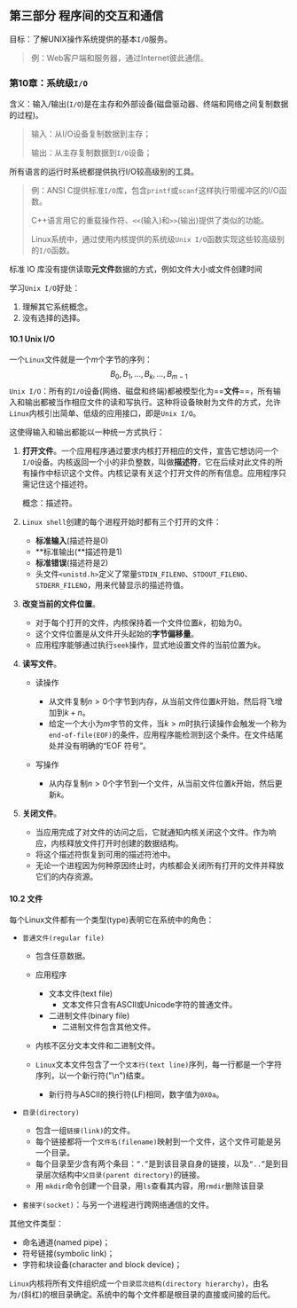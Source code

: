 

## 第三部分 程序间的交互和通信

目标：了解UNIX操作系统提供的基本`I/O`服务。

> 例：Web客户端和服务器，通过Internet彼此通信。

### 第10章：系统级`I/O`

含义：输入/输出(`I/O`)是在主存和外部设备(磁盘驱动器、终端和网络之间复制数据的过程)。

> 输入：从I/O设备复制数据到主存；
>
> 输出：从主存复制数据到`I/O`设备；

所有语言的运行时系统都提供执行I/O较高级别的工具。

> 例：ANSI C提供标准`I/O`库，包含`printf`或`scanf`这样执行带缓冲区的I/O函数。
>
> C++语言用它的重载操作符、`<<`(输入)和`>>`(输出)提供了类似的功能。
>
> Linux系统中，通过使用内核提供的系统级`Unix I/O`函数实现这些较高级别的`I/O`函数。

标准 IO 库没有提供读取**元文件**数据的方式，例如文件大小或文件创建时间

学习`Unix I/O`好处：

1. 理解其它系统概念。
2. 没有选择的选择。

#### 10.1 Unix I/O

一个`Linux`文件就是一个$m$个字节的序列：
$$
B_0,B_1,...,B_k,...,B_{m-1}
$$
`Unix I/O`：所有的`I/O`设备(网络、磁盘和终端)都被模型化为==**文件**==，所有输入和输出都被当作相应文件的读和写执行。这种将设备映射为文件的方式，允许`Linux`内核引出简单、低级的应用接口，即是`Unix I/O`。

这使得输入和输出都能以一种统一方式执行：

1. **打开文件**。一个应用程序通过要求内核打开相应的文件，宣告它想访问一个`I/O`设备。内核返回一个小的非负整数，叫做**描述符**，它在后续对此文件的所有操作中标识这个文件。内核记录有关这个打开文件的所有信息。应用程序只需记住这个描述符。

   概念：描述符。

2. `Linux shell`创建的每个进程开始时都有三个打开的文件：

   + **标准输入**(描述符是0)
   + **标准输出(**描述符是1)
   + **标准错误**(描述符是2)
   + 头文件`<unistd.h>`定义了常量`STDIN_FILENO`、`STDOUT_FILENO`、`STDERR_FILENO`，用来代替显示的描述符值。

3. **改变当前的文件位置**。

   + 对于每个打开的文件，内核保持着一个文件位置$k$，初始为0。
   + 这个文件位置是从文件开头起始的**字节偏移量**。
   + 应用程序能够通过执行`seek`操作，显式地设置文件的当前位置为$k$。

4. **读写文件**。

   + 读操作
     + 从文件复制$n>0$个字节到内存，从当前文件位置$k$开始，然后将飞增加到$k+n$。
     + 给定一个大小为$m$字节的文件，当$k>m$时执行读操作会触发一个称为`end-of-file(EOF)`的条件，应用程序能检测到这个条件。在文件结尾处并没有明确的“EOF 符号”。

   + 写操作
     + 从内存复制$n>0$个字节到一个文件，从当前文件位置$k$开始，然后更新$k$。

5. **关闭文件**。

   + 当应用完成了对文件的访问之后，它就通知内核关闭这个文件。作为响应，内核释放文件打开时创建的数据结构。
   + 将这个描述符恢复到可用的描述符池中。
   + 无论一个进程因为何种原因终止时，内核都会关闭所有打开的文件并释放它们的内存资源。

#### 10.2 文件

每个Linux文件都有一个类型(type)表明它在系统中的角色：

+ `普通文件(regular file)`

  + 包含任意数据。
  + 应用程序
    + 文本文件(text file)
      + 文本文件只含有ASCII或Unicode字符的普通文件。
    + 二进制文件(binary file)
      + 二进制文件包含其他文件。

  + 内核不区分文本文件和二进制文件。

  + `Linux`文本文件包含了一个`文本行(text line)`序列，每一行都是一个字符序列，以一个新行符("\n")结束。
    + 新行符与ASCII的换行符(LF)相同，数字值为`0X0a`。

+ `目录(directory)`

  + 包含一组`链接(link)`的文件。
  + 每个链接都将一个`文件名(filename)`映射到一个文件，这个文件可能是另一个目录。
  + 每个目录至少含有两个条目：`“.”`是到该目录自身的链接，以及`“..”`是到目录层次结构中`父目录(parent directory)`的链接。
  + 用 `mkdir`命令创建一个目录，用`ls`查看其内容，用`rmdir`删除该目录

+ `套接字(socket)`：与另一个进程进行跨网络通信的文件。

其他文件类型：

+ 命名通道(named pipe)；
+ 符号链接(symbolic link)；
+ 字符和块设备(character and block device)；

`Linux`内核将所有文件组织成一个`目录层次结构(directory hierarchy)`，由名为`/`(斜杠)的根目录确定。系统中的每个文件都是根目录的直接或间接的后代。